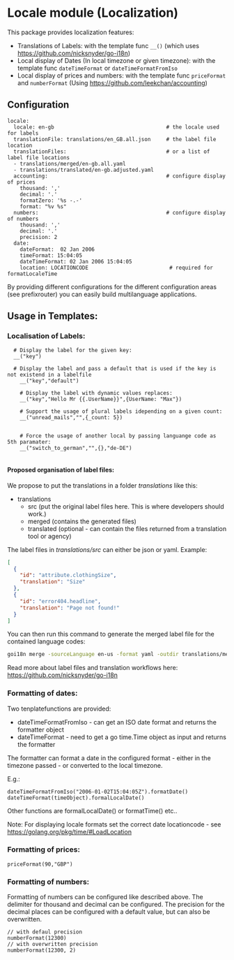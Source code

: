 # Locale module (Localization)

This package provides localization features:

 * Translations of Labels: with the template func `__()`  (which uses https://github.com/nicksnyder/go-i18n)
 * Local display of Dates (In local timezone or given timezone): with the template func `dateTimeFormat` or `dateTimeFormatFromIso`
 * Local display of prices and numbers: with the template func `priceFormat` and `numberFormat` (Using https://github.com/leekchan/accounting)

## Configuration

```
locale:
  locale: en-gb                                    # the locale used for labels
  translationFile: translations/en_GB.all.json     # the label file location
  translationFiles:                                # or a list of label file locations
  - translations/merged/en-gb.all.yaml
  - translations/translated/en-gb.adjusted.yaml
  accounting:                                      # configure display of prices
    thousand: ','
    decimal: '.'
    formatZero: '%s -.-'
    format: "%v %s"
  numbers:                                         # configure display of numbers
    thousand: ','
    decimal: '.'
    precision: 2
  date:
    dateFormat:  02 Jan 2006
    timeFormat: 15:04:05
    dateTimeFormat: 02 Jan 2006 15:04:05
    location: LOCATIONCODE                          # required for formatLocaleTime
```

By providing different configurations for the different configuration areas (see prefixrouter) you can easily build multilanguage applications.

## Usage in Templates:

### Localisation of Labels:

```pug
  # Display the label for the given key:
  __("key")
  
  # Display the label and pass a default that is used if the key is not existend in a labelfile
	__("key","default")
	
	# Display the label with dynamic values replaces:
	__("key","Hello Mr {{.UserName}}",{UserName: "Max"})
	
	# Support the usage of plural labels idepending on a given count:
	__("unread_mails","",{_count: 5})
	
	
	# Force the usage of another local by passing languange code as 5th paramater:
	__("switch_to_german","",{},"de-DE")
	
```

#### Proposed organisation of label files:

We propose to put the translations in a folder *translations* like this:

* translations
    * src (put the original label files here. This is where developers should work.)
    * merged (contains the generated files)
    * translated (optional - can contain the files returned from a translation tool or agency)

The label files in *translations/src* can either be json or yaml.
Example:
 
```json
[
  {
    "id": "attribute.clothingSize",
    "translation": "Size"
  },
  {
    "id": "error404.headline",
    "translation": "Page not found!"
  }
]
```

You can then run this command to generate the merged label file for the contained language codes:
```sh
goi18n merge -sourceLanguage en-us -format yaml -outdir translations/merged/ translations/src/*.json
```


Read more about label files and translation workflows here:  https://github.com/nicksnyder/go-i18n

### Formatting of dates:

Two tenplatefunctions are provided:

 * dateTimeFormatFromIso - can get an ISO date format and returns the formatter object
 * dateTimeFormat - need to get a go time.Time object as input and returns the formatter

The formatter can format a date in the configured format - either in the timezone passed - or converted to the local timezone. 

E.g.:
```
dateTimeFormatFromIso("2006-01-02T15:04:05Z").formatDate()
dateTimeFormat(timeObject).formalLocalDate()
```
Other functions are formalLocalDate() or formatTime() etc..

Note: For displaying locale formats set the correct date locationcode - see https://golang.org/pkg/time/#LoadLocation

### Formatting of prices:

```
priceFormat(90,"GBP")
```

### Formatting of numbers:

Formatting of numbers can be configured like described above. The delimiter for thousand and
decimal can be configured. The precision for the decimal places can be configured with a default
value, but can also be overwritten.

```
// with defaul precision
numberFormat(12300)
// with overwritten precision
numberFormat(12300, 2)
```
